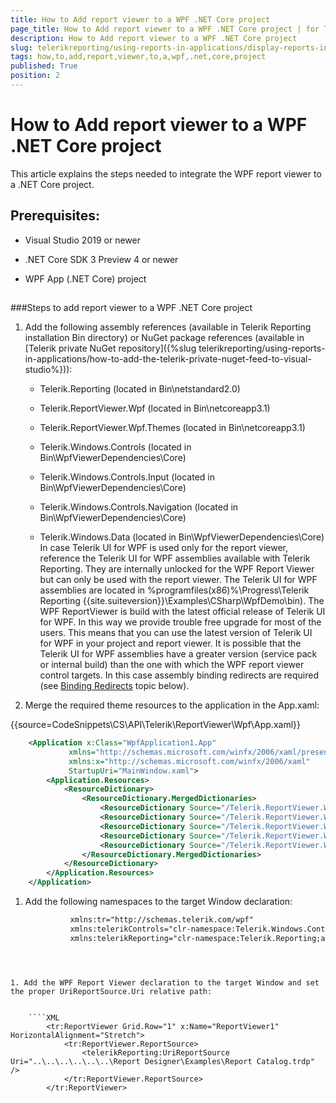 ```yaml
---
title: How to Add report viewer to a WPF .NET Core project
page_title: How to Add report viewer to a WPF .NET Core project | for Telerik Reporting Documentation
description: How to Add report viewer to a WPF .NET Core project
slug: telerikreporting/using-reports-in-applications/display-reports-in-applications/wpf-application/how-to-add-report-viewer-to-a-wpf-.net-core-project
tags: how,to,add,report,viewer,to,a,wpf,.net,core,project
published: True
position: 2
---
```


# How to Add report viewer to a WPF .NET Core project



This article explains the steps needed to integrate the WPF report viewer to a .NET Core project.       

## Prerequisites:

* Visual Studio 2019 or newer

* .NET Core SDK 3 Preview 4 or newer

* WPF App (.NET Core) project

## 

###Steps to add report viewer to a WPF .NET Core project

1. Add the following assembly references (available in Telerik Reporting installation Bin directory)                   or NuGet package references (available in [Telerik private NuGet repository]({%slug telerikreporting/using-reports-in-applications/how-to-add-the-telerik-private-nuget-feed-to-visual-studio%})):                 
   + Telerik.Reporting (located in Bin\netstandard2.0)

   + Telerik.ReportViewer.Wpf (located in Bin\netcoreapp3.1)

   + Telerik.ReportViewer.Wpf.Themes (located in Bin\netcoreapp3.1)

   + Telerik.Windows.Controls (located in Bin\WpfViewerDependencies\Core)

   + Telerik.Windows.Controls.Input (located in Bin\WpfViewerDependencies\Core)

   + Telerik.Windows.Controls.Navigation (located in Bin\WpfViewerDependencies\Core)

   + Telerik.Windows.Data (located in Bin\WpfViewerDependencies\Core)
    In case Telerik UI for WPF is used only for the report viewer, reference the                   Telerik UI for WPF assemblies available with Telerik Reporting.                   They are internally unlocked for the WPF Report Viewer but can only be used                   with the report viewer. The Telerik UI for WPF assemblies are located in                   %programfiles(x86)%\Progress\Telerik Reporting {{site.suiteversion}}\Examples\CSharp\WpfDemo\bin).                     The WPF ReportViewer is build with the latest official release of Telerik UI for WPF.                   In this way we provide trouble free upgrade for most of the users.                   This means that you can use the latest version of Telerik UI for WPF in your project                   and report viewer.                     It is possible that the Telerik UI for WPF assemblies have a greater version                   (service pack or internal build) than the one with which the WPF report viewer                   control targets. In this case assembly binding                   redirects are required (see [Binding Redirects](e34dad8d-92f7-491e-903d-53cc2654d61c#BindingRedirects) topic below).                 

1. Merge the required theme resources to the application in the App.xaml:                 

{{source=CodeSnippets\CS\API\Telerik\ReportViewer\Wpf\App.xaml}}
````XML
	<Application x:Class="WpfApplication1.App"
	         xmlns="http://schemas.microsoft.com/winfx/2006/xaml/presentation"
	         xmlns:x="http://schemas.microsoft.com/winfx/2006/xaml"
	         StartupUri="MainWindow.xaml">
	    <Application.Resources>
	        <ResourceDictionary>
	            <ResourceDictionary.MergedDictionaries>
	                <ResourceDictionary Source="/Telerik.ReportViewer.Wpf.Themes;component/Themes/Fluent/System.Windows.xaml" />
	                <ResourceDictionary Source="/Telerik.ReportViewer.Wpf.Themes;component/Themes/Fluent/Telerik.Windows.Controls.xaml" />
	                <ResourceDictionary Source="/Telerik.ReportViewer.Wpf.Themes;component/Themes/Fluent/Telerik.Windows.Controls.Input.xaml" />
	                <ResourceDictionary Source="/Telerik.ReportViewer.Wpf.Themes;component/Themes/Fluent/Telerik.Windows.Controls.Navigation.xaml" />
	                <ResourceDictionary Source="/Telerik.ReportViewer.Wpf.Themes;component/Themes/Fluent/Telerik.ReportViewer.Wpf.xaml" />
	            </ResourceDictionary.MergedDictionaries>
	        </ResourceDictionary>
	    </Application.Resources>
	</Application>
````



1. Add the following namespaces to the target Window declaration:                 

	
    ````XML
              xmlns:tr="http://schemas.telerik.com/wpf"
              xmlns:telerikControls="clr-namespace:Telerik.Windows.Controls;assembly=Telerik.Windows.Controls"
              xmlns:telerikReporting="clr-namespace:Telerik.Reporting;assembly=Telerik.Reporting"
````



1. Add the WPF Report Viewer declaration to the target Window and set the proper UriReportSource.Uri relative path:                 

	
    ````XML
        <tr:ReportViewer Grid.Row="1" x:Name="ReportViewer1" HorizontalAlignment="Stretch"> 
            <tr:ReportViewer.ReportSource> 
                <telerikReporting:UriReportSource Uri="..\..\..\..\..\..\Report Designer\Examples\Report Catalog.trdp" /> 
            </tr:ReportViewer.ReportSource> 
        </tr:ReportViewer>
````

